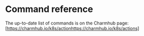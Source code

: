 # Command reference

The up-to-date list of commands is on the Charmhub page:
[https://charmhub.io/k8s/actionhttps://charmhub.io/k8s/actions]
